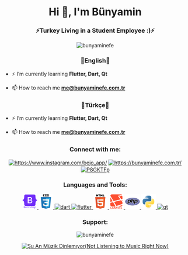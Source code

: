 <h1 align="center">Hi 👋, I'm Bünyamin</h1>
<h3 align="center">⚡Turkey Living in a Student Employee :)⚡</h3>

<p align="center"> <img src="https://komarev.com/ghpvc/?username=bunyaminefe&label=Profilimi%20İnceleyenler%20(Who Viewed%20My Profile)&color=0e75b6&style=flat" alt="bunyaminefe" /> </p>
<h3 align="center">🔭English🔭</h3>

- ⚡ I’m currently learning **Flutter, Dart, Qt** 

- 📫 How to reach me **me@bunyaminefe.com.tr** 

<h3 align="center">🔭Türkçe🔭</h3>

- ⚡ I’m currently learning **Flutter, Dart, Qt** 

- 📫 How to reach me **me@bunyaminefe.com.tr** 

<h3 align="center">Connect with me:</h3>
<p align="center">
<a href="https://instagram.com/bejo_app/" target="blank"><img align="center" src="https://cdn.jsdelivr.net/npm/simple-icons@3.0.1/icons/instagram.svg" alt="https://www.instagram.com/bejo_app/" height="30" width="40" /></a>
<a href="https://bunyaminefe.com.tr/" target="blank"><img align="center" src="https://cdn.jsdelivr.net/npm/simple-icons@3.0.1/icons/rss.svg" alt="https://bunyaminefe.com.tr/" height="30" width="40" /></a>
<a href="https://discord.gg/P8GKTFp" target="blank"><img align="center" src="https://cdn.jsdelivr.net/npm/simple-icons@3.0.1/icons/discord.svg" alt="P8GKTFp" height="30" width="40" /></a>
</p>

<h3 align="center">Languages and Tools:</h3>
<p align="center"> <a href="https://getbootstrap.com" target="_blank"> <img src="https://raw.githubusercontent.com/devicons/devicon/master/icons/bootstrap/bootstrap-plain-wordmark.svg" alt="bootstrap" width="40" height="40"/> </a> <a href="https://www.w3schools.com/css/" target="_blank"> <img src="https://raw.githubusercontent.com/devicons/devicon/master/icons/css3/css3-original-wordmark.svg" alt="css3" width="40" height="40"/> </a> <a href="https://dart.dev" target="_blank"> <img src="https://www.vectorlogo.zone/logos/dartlang/dartlang-icon.svg" alt="dart" width="40" height="40"/> </a> <a href="https://flutter.dev" target="_blank"> <img src="https://www.vectorlogo.zone/logos/flutterio/flutterio-icon.svg" alt="flutter" width="40" height="40"/> </a> <a href="https://www.w3.org/html/" target="_blank"> <img src="https://raw.githubusercontent.com/devicons/devicon/master/icons/html5/html5-original-wordmark.svg" alt="html5" width="40" height="40"/> </a> <a href="https://laravel.com/" target="_blank"> <img src="https://raw.githubusercontent.com/devicons/devicon/master/icons/laravel/laravel-plain-wordmark.svg" alt="laravel" width="40" height="40"/> </a> <a href="https://www.php.net" target="_blank"> <img src="https://raw.githubusercontent.com/devicons/devicon/master/icons/php/php-original.svg" alt="php" width="40" height="40"/> </a> <a href="https://www.python.org" target="_blank"> <img src="https://raw.githubusercontent.com/devicons/devicon/master/icons/python/python-original.svg" alt="python" width="40" height="40"/> </a> <a href="https://www.qt.io/" target="_blank"> <img src="https://upload.wikimedia.org/wikipedia/commons/0/0b/Qt_logo_2016.svg" alt="qt" width="40" height="40"/> </a> </p>

<h3 align="center">Support:</h3>

<p align="center"><img src="https://github-readme-stats.vercel.app/api/top-langs?username=bunyaminefe&show_icons=true&locale=en&layout=compact" alt="bunyaminefe" /></p>

[<p align="center"> <img src="https://spoti-redmi.bunyaminefe.vercel.app/api/run-spotify-status" alt="Şu An Müzik Dinlemıyor(Not Listening to Music Right Now)" width="600" /></p>](https://open.spotify.com/user/4rvni9j5l95p58zr60wicwlwk)











<!--
**BunyaminEfe/BunyaminEfe** is a ✨ _special_ ✨ repository because its `README.md` (this file) appears on your GitHub profile.
<!--
Here are some ideas to get you started:
<!--
- 🔭 I’m currently working on ...
- 🌱 I’m currently learning ...
- 👯 I’m looking to collaborate on ...
- 🤔 I’m looking for help with ...
- 💬 Ask me about ...
- 📫 How to reach me: ...
- 😄 Pronouns: ...
- ⚡ Fun fact: ...
-->

